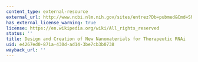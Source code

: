 ```yaml
---
content_type: external-resource
external_url: http://www.ncbi.nlm.nih.gov/sites/entrez?Db=pubmed&Cmd=ShowDetailView&TermToSearch=17432823&ordinalpos=1&itool=EntrezSystem2.PEntrez.Pubmed.Pubmed_ResultsPanel.Pubmed_RVAbstractPlus
has_external_license_warning: true
license: https://en.wikipedia.org/wiki/All_rights_reserved
status: ''
title: Design and Creation of New Nanomaterials for Therapeutic RNAi
uid: e4267ed0-871a-430d-ad14-3be7cb3b0738
wayback_url: ''
---
```

